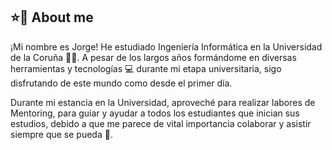 ## **⭐🚀 About me**

¡Mi nombre es Jorge! He estudiado Ingeniería Informática en la Universidad de la Coruña 👨‍🎓. A pesar 
de los largos años formándome en diversas herramientas y tecnologías 💻 durante mi etapa universitaria,
sigo disfrutando de este mundo como desde el primer día.

Durante mi estancia en la Universidad, aproveché para realizar labores de Mentoring, para guiar y
ayudar a todos los estudiantes que inician sus estudios, debido a que me parece de vital importancia
colaborar y asistir siempre que se pueda 🤟. 



<!--
**jorgerr9011/jorgerr9011** is a ✨ _special_ ✨ repository because its `README.md` (this file) appears on your GitHub profile.

Here are some ideas to get you started:

- 🔭 I’m currently working on ...
- 🌱 I’m currently learning ...
- 👯 I’m looking to collaborate on ...
- 🤔 I’m looking for help with ...
- 💬 Ask me about ...
- 📫 How to reach me: ...
- 😄 Pronouns: ...
- ⚡ Fun fact: ...
-->
